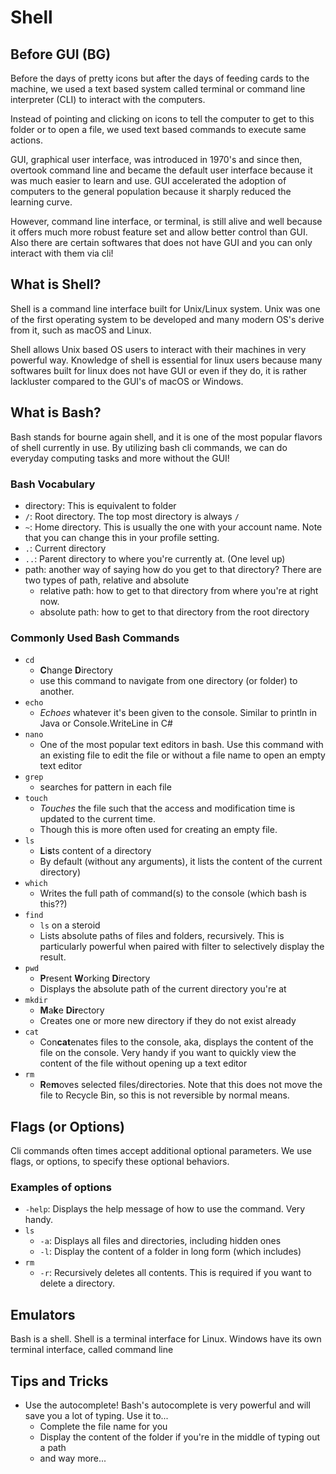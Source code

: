 # Shell

## Before GUI (BG)
Before the days of pretty icons but after the days of feeding cards to the machine, we used a text based system called terminal or command line interpreter (CLI) to interact with the computers. 

Instead of pointing and clicking on icons to tell the computer to get to this folder or to open a file, we used text based commands to execute same actions. 

GUI, graphical user interface, was introduced in 1970's and since then, overtook command line and became the default user interface because it was much easier to learn and use. GUI accelerated the adoption of computers to the general population because it sharply reduced the learning curve.

However, command line interface, or terminal, is still alive and well because it offers much more robust feature set and allow better control than GUI. Also there are certain softwares that does not have GUI and you can only interact with them via cli!

## What is Shell?

Shell is a command line interface built for Unix/Linux system. Unix was one of the first operating system to be developed and many modern OS's derive from it, such as macOS and Linux.

Shell allows Unix based OS users to interact with their machines in very powerful way. Knowledge of shell is essential for linux users because many softwares built for linux does not have GUI or even if they do, it is rather lackluster compared to the GUI's of macOS or Windows.

## What is Bash?

Bash stands for bourne again shell, and it is one of the most popular flavors of shell currently in use. By utilizing bash cli commands, we can do everyday computing tasks and more without the GUI! 

### Bash Vocabulary
- directory: This is equivalent to folder
- ```/```: Root directory. The top most directory is always ```/```
- ```~```: Home directory. This is usually the one with your account name. Note that you can change this in your profile setting.
- ```.```: Current directory
- ```..```: Parent directory to where you're currently at. (One level up)
- path: another way of saying how do you get to that directory? There are two types of path, relative and absolute
    - relative path: how to get to that directory from where you're at right now.
    - absolute path: how to get to that directory from the root directory

### Commonly Used Bash Commands
- ```cd```
    - **C**hange **D**irectory
    - use this command to navigate from one directory (or folder) to another.
- ```echo```
    - *Echoes* whatever it's been given to the console. Similar to println in Java or Console.WriteLine in C#
- ```nano```
    - One of the most popular text editors in bash. Use this command with an existing file to edit the file or without a file name to open an empty text editor
- ```grep```
    - searches for pattern in each file
- ```touch```
    - *Touches* the file such that the access and modification time is updated to the current time.
    - Though this is more often used for creating an empty file.
- ```ls```
    - **L**i**s**ts content of a directory
    - By default (without any arguments), it lists the content of the current directory)
- ```which```
    - Writes the full path of command(s) to the console (which bash is this??)
- ```find```
    - ```ls``` on a steroid
    - Lists absolute paths of files and folders, recursively. This is particularly powerful when paired with filter to selectively display the result.
- ```pwd```
    - **P**resent **W**orking **D**irectory
    - Displays the absolute path of the current directory you're at
- ```mkdir```
    - **M**a**k**e **Dir**ectory
    - Creates one or more new directory if they do not exist already
- ```cat```
    - Con**cat**enates files to the console, aka, displays the content of the file on the console. Very handy if you want to quickly view the content of the file without opening up a text editor
- ```rm```
    - **R**e**m**oves selected files/directories. Note that this does not move the file to Recycle Bin, so this is not reversible by normal means.

## Flags (or Options)
Cli commands often times accept additional optional parameters. We use flags, or options, to specify these optional behaviors.
    
### Examples of options
- ```-help```: Displays the help message of how to use the command. Very handy.
- ```ls```
    - ```-a```: Displays all files and directories, including hidden ones
    - ```-l```: Display the content of a folder in long form (which includes)
- ```rm```
    - ```-r```: Recursively deletes all contents. This is required if you want to delete a directory.

## Emulators
Bash is a shell. Shell is a terminal interface for Linux. Windows have its own terminal interface, called command line 

## Tips and Tricks
- Use the autocomplete! Bash's autocomplete is very powerful and will save you a lot of typing. Use it to...
    - Complete the file name for you
    - Display the content of the folder if you're in the middle of typing out a path
    - and way more...
